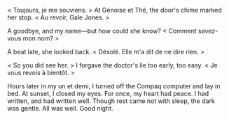   
< Toujours, je me souviens. > At Génoise et Thé, the door's chime marked her stop. < Au revoir, Gale Jones. >  
  
A goodbye, and my name—but how could she know? < Comment savez-vous mon nom? >  
  
A beat late, she looked back. < Désolé. Elle m'a dit de ne dire rien. >  
  
< So you did see her. > I forgave the doctor's lie too early, too easy. < Je vous revois à bientôt. >  
  
Hours later in my un et demi, I turned off the Compaq computer and lay in bed. At sunset, I closed my eyes. For once, my heart had peace. I had written, and had written well. Though rest came not with sleep, the dark was gentle. All was well. Good night.